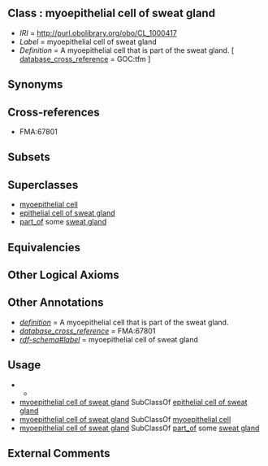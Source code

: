 
## Class : myoepithelial cell of sweat gland

 * *IRI* = http://purl.obolibrary.org/obo/CL_1000417
 * *Label* = myoepithelial cell of sweat gland
 * *Definition* = A myoepithelial cell that is part of the sweat gland. [ [database_cross_reference](../../ef/oboInOwl#hasDbXref.md) = GOC:tfm ]

## Synonyms


## Cross-references

 * FMA:67801

## Subsets


## Superclasses

 * [myoepithelial cell](../../CL/85/CL_0000185.md)
 * [epithelial cell of sweat gland](../../CL/48/CL_1000448.md)
 * [part_of](../../BFO/50/BFO_0000050.md) some [sweat gland](../../UBERON/20/UBERON_0001820.md)

## Equivalencies


## Other Logical Axioms


## Other Annotations

 * *[definition](../../IAO/15/IAO_0000115.md)* = A myoepithelial cell that is part of the sweat gland.
 * *[database_cross_reference](../../ef/oboInOwl#hasDbXref.md)* = FMA:67801
 * *[rdf-schema#label](../../el/rdf-schema#label.md)* = myoepithelial cell of sweat gland

## Usage

 * -
 * [myoepithelial cell of sweat gland](../../CL/17/CL_1000417.md) SubClassOf [epithelial cell of sweat gland](../../CL/48/CL_1000448.md)
 * [myoepithelial cell of sweat gland](../../CL/17/CL_1000417.md) SubClassOf [myoepithelial cell](../../CL/85/CL_0000185.md)
 * [myoepithelial cell of sweat gland](../../CL/17/CL_1000417.md) SubClassOf [part_of](../../BFO/50/BFO_0000050.md) some [sweat gland](../../UBERON/20/UBERON_0001820.md)

## External Comments

